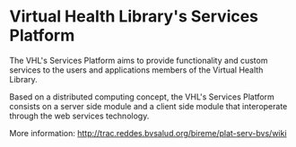 # Virtual Health Library's Services Platform

The VHL's Services Platform aims to provide functionality and custom services to the users and applications members of the Virtual Health Library.

Based on a distributed computing concept, the VHL's Services Platform consists on a server side module and a client side module that interoperate through the web services technology.

More information: http://trac.reddes.bvsalud.org/bireme/plat-serv-bvs/wiki
